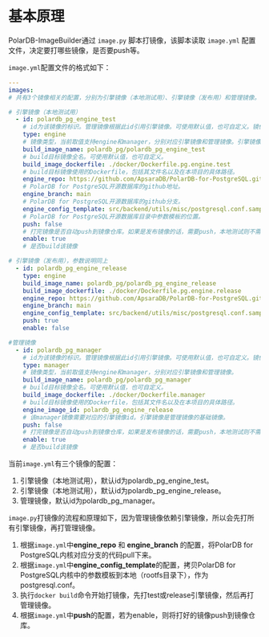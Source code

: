 # 基本原理

PolarDB-ImageBuilder通过 `image.py` 脚本打镜像，该脚本读取 `image.yml` 配置文件，决定要打哪些镜像，是否要push等。

`image.yml`配置文件的格式如下：

```yaml
---
images:
# 共有3个镜像相关的配置，分别为引擎镜像（本地测试用）、引擎镜像（发布用）和管理镜像。请根据打镜像的用途，调整相关参数。

# 引擎镜像（本地测试用）
  - id: polardb_pg_engine_test
  	# id为该镜像的标识。管理镜像根据此id引用引擎镜像。可使用默认值，也可自定义。镜像id不允许重复。
    type: engine
    # 镜像类型，当前取值支持engine和manager，分别对应引擎镜像和管理镜像。引擎镜像是管理镜像的基础镜像。
    build_image_name: polardb_pg/polardb_pg_engine_test
    # build目标镜像全名。可使用默认值，也可自定义。
    build_image_dockerfile: ./docker/Dockerfile.pg.engine.test
    # build目标镜像使用的Dockerfile，包括其文件名以及在本项目的具体路径。
    engine_repo: https://github.com/ApsaraDB/PolarDB-for-PostgreSQL.git
    # PolarDB for PostgreSQL开源数据库的github地址。
    engine_branch: main
    # PolarDB for PostgreSQL开源数据库的github分支。
    engine_config_template: src/backend/utils/misc/postgresql.conf.sample
    # PolarDB for PostgreSQL开源数据库目录中参数模板的位置。
    push: false
    # 打完镜像是否自动push到镜像仓库。如果是发布镜像的话，需要push，本地测试则不需要push。
    enable: true
    # 是否build该镜像

# 引擎镜像（发布用），参数说明同上
  - id: polardb_pg_engine_release
    type: engine
    build_image_name: polardb_pg/polardb_pg_engine_release
    build_image_dockerfile: ./docker/Dockerfile.pg.engine.release
    engine_repo: https://github.com/ApsaraDB/PolarDB-for-PostgreSQL.git
    engine_branch: main
    engine_config_template: src/backend/utils/misc/postgresql.conf.sample
    push: true
    enable: false

#管理镜像
  - id: polardb_pg_manager
    # id为该镜像的标识。管理镜像根据此id引用引擎镜像。可使用默认值，也可自定义。镜像id不允许重复。
    type: manager
    # 镜像类型，当前取值支持engine和manager，分别对应引擎镜像和管理镜像。
    build_image_name: polardb_pg/polardb_pg_manager
    # build目标镜像全名。可使用默认值，也可自定义。
    build_image_dockerfile: ./docker/Dockerfile.manager
    # build目标镜像使用的Dockerfile，包括其文件名以及在本项目的具体路径。
    engine_image_id: polardb_pg_engine_release
    # 该manager镜像需要对应的引擎镜像id。引擎镜像是管理镜像的基础镜像。
    push: false
    # 打完镜像是否自动push到镜像仓库，如果是发布镜像的话，需要push，本地测试则不需要push。
    enable: true
    # 是否build该镜像
```

当前`image.yml`有三个镜像的配置：

1. 引擎镜像（本地测试用），默认id为polardb_pg_engine_test。
2. 引擎镜像（本地测试用），默认id为polardb_pg_engine_release。
3. 管理镜像，默认id为polardb_pg_manager。

`image.py`打镜像的流程和原理如下，因为管理镜像依赖引擎镜像，所以会先打所有引擎镜像，再打管理镜像。

1. 根据`image.yml`中**engine_repo** 和 **engine_branch** 的配置，将PolarDB for PostgreSQL内核对应分支的代码pull下来。
2. 根据`image.yml`中**engine_config_template**的配置，拷贝PolarDB for PostgreSQL内核中的参数模板到本地（rootfs目录下），作为postgresql.conf。
3. 执行`docker build`命令开始打镜像，先打test或release引擎镜像，然后再打管理镜像。
4. 根据`image.yml`中**push**的配置，若为enable，则将打好的镜像push到镜像仓库。